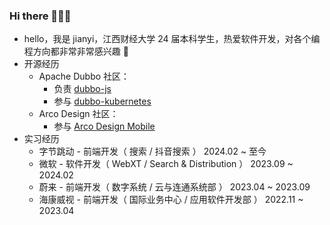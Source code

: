 ### Hi there 👋👋👋

- hello，我是 jianyi，江西财经大学 24 届本科学生，热爱软件开发，对各个编程方向都非常非常感兴趣 🤖
- 开源经历
  - Apache Dubbo 社区：
    - 负责 [dubbo-js](https://github.com/apache/dubbo-js)
    - 参与 [dubbo-kubernetes](https://github.com/apache/dubbo-kubernetes)
  - Arco Design 社区：
    - 参与 [Arco Design Mobile](https://github.com/arco-design/arco-design-mobile)
- 实习经历
  - 字节跳动 - 前端开发（ 搜索 / 抖音搜索 ）     2024.02 ~ 至今
  - 微软 - 软件开发（ WebXT / Search & Distribution ）     2023.09 ~ 2024.02
  - 蔚来 - 前端开发（ 数字系统 / 云与连通系统部 ）     2023.04 ~ 2023.09
  - 海康威视 - 前端开发（ 国际业务中心 / 应用软件开发部 ）     2022.11 ~ 2023.04

